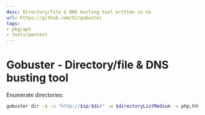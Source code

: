 ```yaml
---
desc: Directory/file & DNS busting tool written in Go
url: https://github.com/OJ/gobuster
tags:
- pkg/apt
- tools/pentest
---
```


# Gobuster - Directory/file & DNS busting tool

Enumerate directories:

```bash
gobuster dir -q -u "http://$ip/$dir" -w $directoryListMedium -x php,html,zip,txt,conf,bak,tar,sh -b 403,404
```
